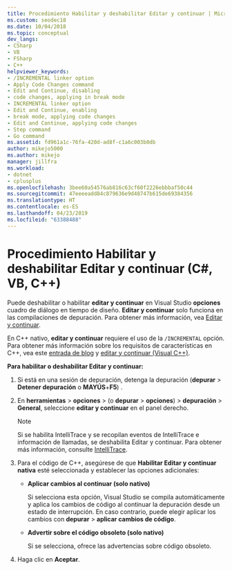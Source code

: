 ```yaml
---
title: Procedimiento Habilitar y deshabilitar Editar y continuar | Microsoft Docs
ms.custom: seodec18
ms.date: 10/04/2018
ms.topic: conceptual
dev_langs:
- CSharp
- VB
- FSharp
- C++
helpviewer_keywords:
- /INCREMENTAL linker option
- Apply Code Changes command
- Edit and Continue, disabling
- code changes, applying in break mode
- INCREMENTAL linker option
- Edit and Continue, enabling
- break mode, applying code changes
- Edit and Continue, applying code changes
- Step command
- Go command
ms.assetid: fd961a1c-76fa-420d-ad8f-c1a6c003b0db
author: mikejo5000
ms.author: mikejo
manager: jillfra
ms.workload:
- dotnet
- cplusplus
ms.openlocfilehash: 3bee60a54576ab816c63cf60f2226ebbbaf50c44
ms.sourcegitcommit: 47eeeeadd84c879636e9d48747b615de69384356
ms.translationtype: HT
ms.contentlocale: es-ES
ms.lasthandoff: 04/23/2019
ms.locfileid: "63388488"
---
```

# <a name="how-to-enable-and-disable-edit-and-continue-c-vb-c"></a>Procedimiento Habilitar y deshabilitar Editar y continuar (C#, VB, C++)

Puede deshabilitar o habilitar **editar y continuar** en Visual Studio **opciones** cuadro de diálogo en tiempo de diseño. **Editar y continuar** solo funciona en las compilaciones de depuración. Para obtener más información, vea [Editar y continuar](../debugger/edit-and-continue.md).

En C++ nativo, **editar y continuar** requiere el uso de la `/INCREMENTAL` opción. Para obtener más información sobre los requisitos de características en C++, vea este [entrada de blog](https://devblogs.microsoft.com/cppblog/c-edit-and-continue-in-visual-studio-2015-update-3/) y [editar y continuar (Visual C++)](../debugger/edit-and-continue-visual-cpp.md).

**Para habilitar o deshabilitar Editar y continuar:**

1. Si está en una sesión de depuración, detenga la depuración (**depurar** > **Detener depuración** o **MAYÚS**+**F5**) .

1. En **herramientas** > **opciones** > (o **depurar** > **opciones**) > **depuración**  >  **General**, seleccione **editar y continuar** en el panel derecho.

    > [!NOTE]
    > Si se habilita IntelliTrace y se recopilan eventos de IntelliTrace e información de llamadas, se deshabilita Editar y continuar. Para obtener más información, consulte [IntelliTrace](../debugger/intellitrace.md).

1. Para el código de C++, asegúrese de que **Habilitar Editar y continuar nativa** esté seleccionada y establecer las opciones adicionales:
    - **Aplicar cambios al continuar (solo nativo)**

      Si selecciona esta opción, Visual Studio se compila automáticamente y aplica los cambios de código al continuar la depuración desde un estado de interrupción. En caso contrario, puede elegir aplicar los cambios con **depurar** > **aplicar cambios de código**.

    - **Advertir sobre el código obsoleto (solo nativo)**

      Si se selecciona, ofrece las advertencias sobre código obsoleto.

1. Haga clic en **Aceptar**.
